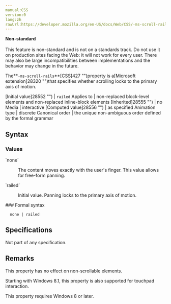 ```yaml
---
manual:CSS
version:0
lang:zh
rawUrl:https://developer.mozilla.org/en-US/docs/Web/CSS/-ms-scroll-rails
---
```






**Non-standard**<br></br>This feature is non-standard and is not on a standards track. Do not use it on production sites facing the Web: it will not work for every user. There may also be large incompatibilities between implementations and the behavior may change in the future.






The**`-ms-scroll-rails`**[CSS]427 "")property is a[Microsoft extension]28320 "")that specifies whether scrolling locks to the primary axis of motion.


[Initial value]28552 "") | `railed` 
Applies to | non-replaced block-level elements and non-replaced inline-block elements 
[Inherited]28555 "") | no 
Media | interactive 
[Computed value]28556 "") | as specified 
Animation type | discrete 
Canonical order | the unique non-ambiguous order defined by the formal grammar 


## Syntax<a name="Syntax"></a>

### Values<a name="Values"></a>
<dl><dt id=''>`none`</dt><dd>

The content moves exactly with the user&#39;s finger. This value allows for free-form panning.

</dd><dt id=''>`railed`</dt><dd>

Initial value. Panning locks to the primary axis of motion.

</dd></dl>
### Formal syntax<a name="Formal_syntax"></a>

```
  none | railed

```

## Specifications<a name="Specifications"></a>


Not part of any specification.


## Remarks<a name="Remarks"></a>


This property has no effect on non-scrollable elements.



Starting with Windows 8.1, this property is also supported for touchpad interaction.



This property requires Windows 8 or later.




